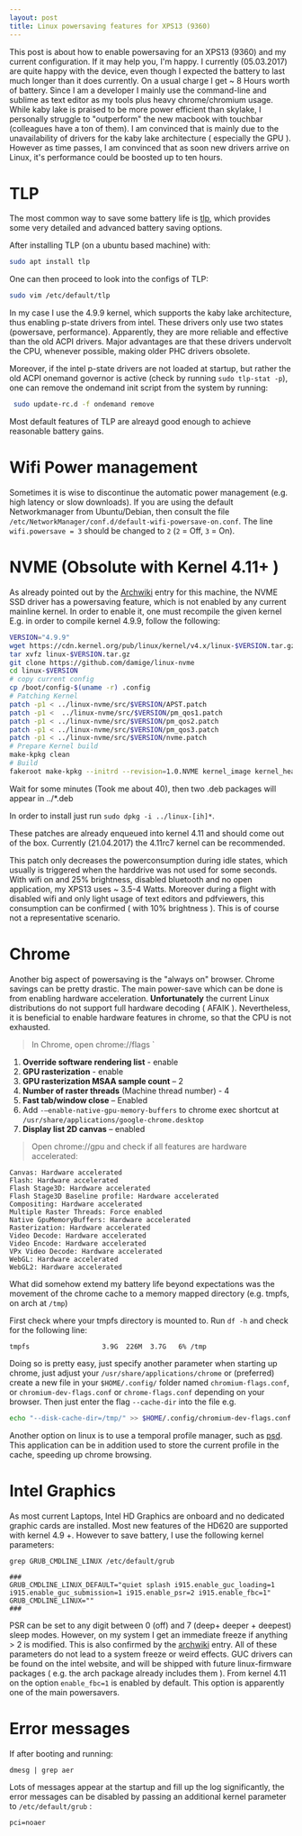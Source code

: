 ```yaml
---
layout: post
title: Linux powersaving features for XPS13 (9360)
---
```


This post is about how to enable powersaving for an XPS13 (9360) and my current configuration. If it may help you, I'm happy. I currently (05.03.2017) are quite happy with the device, even though I expected the battery to last much longer than it does currently. On a usual charge I get ~ 8 Hours worth of battery. Since I am a developer I mainly use the command-line and sublime as text editor as my tools plus heavy chrome/chromium usage.
While kaby lake is praised to be more power efficient than skylake, I personally struggle to "outperform" the new macbook with touchbar (colleagues have a ton of them). I am convinced that is mainly due to the unavailability of drivers for the kaby lake architecture ( especially the GPU ). 
However as time passes, I am convinced that as soon new drivers arrive on Linux, it's performance could be boosted up to ten hours.


# TLP

The most common way to save some battery life is [tlp](http://linrunner.de/en/tlp/tlp.html), which provides some very detailed and advanced battery saving options. 

After installing TLP (on a ubuntu based machine) with:

```bash
sudo apt install tlp
```
One can then proceed to look into the configs of TLP:

```bash
sudo vim /etc/default/tlp
```

In my case I use the 4.9.9 kernel, which supports the kaby lake architecture, thus enabling p-state drivers from intel. These drivers only use two states (powersave, performance). Apparently, they are more reliable and effective than the old ACPI drivers. Major advantages are that these drivers undervolt the CPU, whenever possible, making older PHC drivers obsolete. 

Moreover, if the intel p-state drivers are not loaded at startup, but rather the old ACPI onemand governor is active (check by running `sudo tlp-stat -p`), one can remove the ondemand init script from the system by running: 

```bash
 sudo update-rc.d -f ondemand remove 
 ```

Most default features of TLP are alreayd good enough to achieve reasonable battery gains. 

# Wifi Power management

Sometimes it is wise to discontinue the automatic power management (e.g. high latency or slow downloads). If you are using the default Networkmanager from Ubuntu/Debian, then consult the file ``/etc/NetworkManager/conf.d/default-wifi-powersave-on.conf``. The line ``wifi.powersave = 3`` should be changed to ``2`` (``2`` = Off, ``3`` = On).

# NVME (Obsolute with Kernel 4.11+ )

As already pointed out by the [Archwiki](https://wiki.archlinux.org/index.php/Dell_XPS_13_(9360)) entry for this machine, the NVME SSD driver has a powersaving feature, which is not enabled by any current mainline kernel. In order to enable it, one must recompile the given kernel
E.g. in order to compile kernel 4.9.9, follow the following:

```bash
VERSION="4.9.9"
wget https://cdn.kernel.org/pub/linux/kernel/v4.x/linux-$VERSION.tar.gz
tar xvfz linux-$VERSION.tar.gz
git clone https://github.com/damige/linux-nvme
cd linux-$VERSION
# copy current config
cp /boot/config-$(uname -r) .config
# Patching Kernel
patch -p1 < ../linux-nvme/src/$VERSION/APST.patch
patch -p1 <  ../linux-nvme/src/$VERSION/pm_qos1.patch
patch -p1 < ../linux-nvme/src/$VERSION/pm_qos2.patch
patch -p1 < ../linux-nvme/src/$VERSION/pm_qos3.patch 
patch -p1 < ../linux-nvme/src/$VERSION/nvme.patch
# Prepare Kernel build
make-kpkg clean
# Build
fakeroot make-kpkg --initrd --revision=1.0.NVME kernel_image kernel_headers
```

Wait for some minutes (Took me about 40), then two .deb packages will appear in ../*.deb 

In order to install just run ``sudo dpkg -i ../linux-[ih]*``.

These patches are already enqueued into kernel 4.11 and should come out of the box. Currently (21.04.2017) the 4.11rc7 kernel can be recommended.

This patch only decreases the powerconsumption during idle states, which usually is triggered when the harddrive was not used for some seconds. With wifi on and 25% brightness, disabled bluetooth and no open application, my XPS13 uses ~ 3.5-4 Watts. Moreover during a flight with disabled wifi and only light usage of text editors and pdfviewers, this consumption can be confirmed ( with 10% brightness ). This is of course not a representative scenario. 


# Chrome

Another big aspect of powersaving is the "always on" browser. Chrome savings can be pretty drastic. The main power-save which can be done is from enabling hardware acceleration. **Unfortunately** the current Linux distributions do not support full hardware decoding ( AFAIK ). Nevertheless, it is beneficial to enable hardware features in chrome, so that the CPU is not exhausted.

> In Chrome, open chrome://flags
`

1. **Override software rendering list** - enable
2. **GPU rasterization** - enable 
3. **GPU rasterization MSAA sample count** – 2
4. **Number of raster threads** (Machine thread number) - 4 
5. **Fast tab/window close** – Enabled
6. Add `-–enable-native-gpu-memory-buffers` to chrome exec shortcut at `/usr/share/applications/google-chrome.desktop`
7. **Display list 2D canvas** – enabled


> Open chrome://gpu and check if all features are hardware accelerated:

```
Canvas: Hardware accelerated
Flash: Hardware accelerated
Flash Stage3D: Hardware accelerated
Flash Stage3D Baseline profile: Hardware accelerated
Compositing: Hardware accelerated
Multiple Raster Threads: Force enabled
Native GpuMemoryBuffers: Hardware accelerated
Rasterization: Hardware accelerated
Video Decode: Hardware accelerated
Video Encode: Hardware accelerated
VPx Video Decode: Hardware accelerated
WebGL: Hardware accelerated
WebGL2: Hardware accelerated
```

What did somehow extend my battery life beyond expectations was the movement of the chrome cache to a memory mapped directory (e.g. tmpfs, on arch at `/tmp`)

First check where your tmpfs directory is mounted to. Run `df -h` and check for the following line:

`tmpfs                  3.9G  226M  3.7G   6% /tmp`


Doing so is pretty easy, just specify another parameter when starting up chrome, just adjust your `/usr/share/applications/chrome` or (preferred) create a new file in your `$HOME/.config/` folder named `chromium-flags.conf`, or `chromium-dev-flags.conf` or `chrome-flags.conf` depending on your browser. Then just enter the flag `--cache-dir` into the file e.g.
```bash
echo "--disk-cache-dir=/tmp/" >> $HOME/.config/chromium-dev-flags.conf
```

Another option on linux is to use a temporal profile manager, such as [psd](https://aur.archlinux.org/packages/profile-sync-daemon/). This application can be in addition used to store the current profile in the cache, speeding up chrome browsing.


                                     
# Intel Graphics

As most current Laptops, Intel HD Graphics are onboard and no dedicated graphic cards are installed. Most new features of the HD620 are supported with kernel 4.9 +. However to save battery, I use the following kernel parameters:

```
grep GRUB_CMDLINE_LINUX /etc/default/grub

###
GRUB_CMDLINE_LINUX_DEFAULT="quiet splash i915.enable_guc_loading=1 i915.enable_guc_submission=1 i915.enable_psr=2 i915.enable_fbc=1"
GRUB_CMDLINE_LINUX=""
###

```

PSR can be set to any digit between 0 (off) and 7 (deep+ deeper + deepest) sleep modes. However, on my system I get an immediate freeze if anything > 2 is modified. This is also confirmed by the [archwiki](https://wiki.archlinux.org/index.php/Dell_XPS_13_(9360)) entry.
All of these parameters do not lead to a system freeze or weird effects. GUC drivers can be found on the intel website, and will be shipped with future linux-firmware packages ( e.g. the arch package already includes them ). 
From kernel 4.11 on the option `enable_fbc=1` is enabled by default. This option is apparently one of the main powersavers.


# Error messages

If after booting and running:

```
dmesg | grep aer
```
Lots of messages appear at the startup and fill up the log significantly, the error messages can be disabled by passing an additional kernel parameter to `/etc/default/grub` :

```
pci=noaer
```

